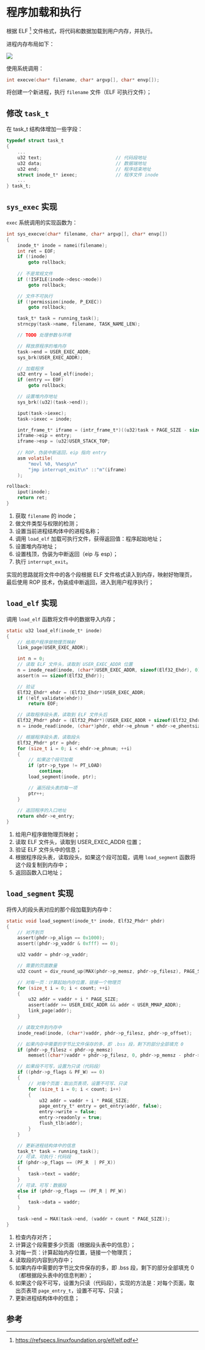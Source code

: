 # 程序加载和执行

根据 ELF [^elf] 文件格式，将代码和数据加载到用户内存，并执行。

进程内存布局如下：

![](./pics/memory_map.drawio.svg)

使用系统调用：

```c
int execve(char* filename, char* argvp[], char* envp[]);
```

将创建一个新进程，执行 `filename` 文件（ELF 可执行文件）；


## 修改 `task_t` 

在 task_t 结构体增加一些字段：

````c
typedef struct task_t
{
    ...
    u32 text;                           // 代码段地址
    u32 data;                           // 数据端地址
    u32 end;                            // 程序结束地址
    struct inode_t* iexec;              // 程序文件 inode
    ...
} task_t;
````

## `sys_exec` 实现

`exec` 系统调用的实现函数为：

````c
int sys_execve(char* filename, char* argvp[], char* envp[])
{
    inode_t* inode = namei(filename);
    int ret = EOF;
    if (!inode)
        goto rollback;
    
    // 不是常规文件
    if (!ISFILE(inode->desc->mode))
        goto rollback;

    // 文件不可执行
    if (!permission(inode, P_EXEC))
        goto rollback;

    task_t* task = running_task();
    strncpy(task->name, filename, TASK_NAME_LEN);

    // TODO 处理参数与环境

    // 释放原程序的堆内存
    task->end = USER_EXEC_ADDR;
    sys_brk(USER_EXEC_ADDR);

    // 加载程序
    u32 entry = load_elf(inode);
    if (entry == EOF)
        goto rollback;

    // 设置堆内存地址
    sys_brk((u32)(task->end));

    iput(task->iexec);
    task->iexec = inode;

    intr_frame_t* iframe = (intr_frame_t*)((u32)task + PAGE_SIZE - sizeof(intr_frame_t));
    iframe->eip = entry;
    iframe->esp = (u32)USER_STACK_TOP;
    
    // ROP，伪装中断返回，eip 指向 entry
    asm volatile(
        "movl %0, %%esp\n"
        "jmp interrupt_exit\n" ::"m"(iframe)
    );

rollback:
    iput(inode);
    return ret;
}
````

1. 获取 `filename` 的 inode；
2. 做文件类型与权限的检测；
3. 设置当前进程结构体中的进程名称；
4. 调用 `load_elf` 加载可执行文件，获得返回值：程序起始地址；
5. 设置堆内存地址；
6. 设置栈顶，伪装为中断返回（eip 与 esp）；
7. 执行 `interrupt_exit`。

实现的思路就将文件中的各个段根据 ELF 文件格式读入到内存，映射好物理页，最后使用 ROP 技术，伪装成中断返回，进入到用户程序执行；


## `load_elf` 实现

调用 `load_elf` 函数将文件中的数据导入内存；

```c
static u32 load_elf(inode_t* inode)
{
    // 给用户程序做物理页映射
    link_page(USER_EXEC_ADDR);

    int n = 0;
    // 读取 ELF 文件头，读取到 USER_EXEC_ADDR 位置
    n = inode_read(inode, (char*)USER_EXEC_ADDR, sizeof(Elf32_Ehdr), 0);
    assert(n == sizeof(Elf32_Ehdr));

    // 验证
    Elf32_Ehdr* ehdr = (Elf32_Ehdr*)USER_EXEC_ADDR;
    if (!elf_validate(ehdr))
        return EOF;

    // 读取程序段头表，读取到 ELF 文件头后
    Elf32_Phdr* phdr = (Elf32_Phdr*)(USER_EXEC_ADDR + sizeof(Elf32_Ehdr));
    n = inode_read(inode, (char*)phdr, ehdr->e_phnum * ehdr->e_phentsize, ehdr->e_phoff);

    // 根据程序段头表，读取段头
    Elf32_Phdr* ptr = phdr;
    for (size_t i = 0; i < ehdr->e_phnum; ++i)
    {
        // 如果这个段可加载
        if (ptr->p_type != PT_LOAD)
            continue;
        load_segment(inode, ptr);

        // 遍历段头表的每一项
        ptr++;
    }
    
    // 返回程序的入口地址
    return ehdr->e_entry;
}
```

1. 给用户程序做物理页映射；
2. 读取 ELF 文件头，读取到 USER_EXEC_ADDR 位置；
3. 验证 ELF 文件头中的信息；
4. 根据程序段头表，读取段头，如果这个段可加载，调用 `load_segment` 函数将这个段复制到内存中；
5. 返回函数入口地址；


## `load_segment` 实现

将传入的段头表对应的那个段加载到内存中：

````c
static void load_segment(inode_t* inode, Elf32_Phdr* phdr)
{
    // 对齐到页
    assert(phdr->p_align == 0x1000);
    assert((phdr->p_vaddr & 0xfff) == 0);

    u32 vaddr = phdr->p_vaddr;

    // 需要的页面数量
    u32 count = div_round_up(MAX(phdr->p_memsz, phdr->p_filesz), PAGE_SIZE);

    // 对每一页：计算起始内存位置，链接一个物理页
    for (size_t i = 0; i < count; ++i)
    {
        u32 addr = vaddr + i * PAGE_SIZE;
        assert(addr >= USER_EXEC_ADDR && addr < USER_MMAP_ADDR);
        link_page(addr);
    }

    // 读取文件到内存中
    inode_read(inode, (char*)vaddr, phdr->p_filesz, phdr->p_offset);

    // 如果内存中需要的字节比文件保存的多，即 .bss 段，剩下的部分全部填充 0
    if (phdr->p_filesz < phdr->p_memsz)
        memset((char*)vaddr + phdr->p_filesz, 0, phdr->p_memsz - phdr->p_filesz);

    // 如果段不可写，设置为只读（代码段）
    if ((phdr->p_flags & PF_W) == 0)
    {
        // 对每个页面：取出页表项，设置不可写、只读
        for (size_t i = 0; i < count; i++)
        {
            u32 addr = vaddr + i * PAGE_SIZE;
            page_entry_t* entry = get_entry(addr, false);
            entry->write = false;
            entry->readonly = true;
            flush_tlb(addr);
        }
    }

    // 更新进程结构体中的信息
    task_t* task = running_task();
    // 可读、可执行：代码段
    if (phdr->p_flags == (PF_R  | PF_X))
    {
        task->text = vaddr;
    }
    // 可读、可写：数据段
    else if (phdr->p_flags == (PF_R | PF_W))
    {
        task->data = vaddr;
    }

    task->end = MAX(task->end, (vaddr + count * PAGE_SIZE));   
}
````

1. 检查内存对齐；
2. 计算这个段需要多少页面（根据段头表中的信息）；
3. 对每一页：计算起始内存位置，链接一个物理页；
4. 读取段的内容到内存中；
5. 如果内存中需要的字节比文件保存的多，即 .bss 段，剩下的部分全部填充 0（都根据段头表中的信息判断）；
6. 如果这个段不可写，设置为只读（代码段），实现的方法是：对每个页面，取出页表项 `page_entry_t`，设置不可写、只读；
7. 更新进程结构体中的信息；


## 参考

[^elf]: <https://refspecs.linuxfoundation.org/elf/elf.pdf>
